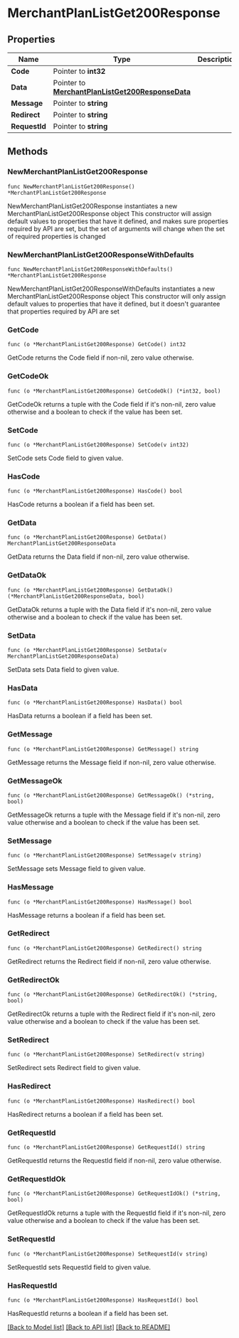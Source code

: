 # MerchantPlanListGet200Response

## Properties

Name | Type | Description | Notes
------------ | ------------- | ------------- | -------------
**Code** | Pointer to **int32** |  | [optional] 
**Data** | Pointer to [**MerchantPlanListGet200ResponseData**](MerchantPlanListGet200ResponseData.md) |  | [optional] 
**Message** | Pointer to **string** |  | [optional] 
**Redirect** | Pointer to **string** |  | [optional] 
**RequestId** | Pointer to **string** |  | [optional] 

## Methods

### NewMerchantPlanListGet200Response

`func NewMerchantPlanListGet200Response() *MerchantPlanListGet200Response`

NewMerchantPlanListGet200Response instantiates a new MerchantPlanListGet200Response object
This constructor will assign default values to properties that have it defined,
and makes sure properties required by API are set, but the set of arguments
will change when the set of required properties is changed

### NewMerchantPlanListGet200ResponseWithDefaults

`func NewMerchantPlanListGet200ResponseWithDefaults() *MerchantPlanListGet200Response`

NewMerchantPlanListGet200ResponseWithDefaults instantiates a new MerchantPlanListGet200Response object
This constructor will only assign default values to properties that have it defined,
but it doesn't guarantee that properties required by API are set

### GetCode

`func (o *MerchantPlanListGet200Response) GetCode() int32`

GetCode returns the Code field if non-nil, zero value otherwise.

### GetCodeOk

`func (o *MerchantPlanListGet200Response) GetCodeOk() (*int32, bool)`

GetCodeOk returns a tuple with the Code field if it's non-nil, zero value otherwise
and a boolean to check if the value has been set.

### SetCode

`func (o *MerchantPlanListGet200Response) SetCode(v int32)`

SetCode sets Code field to given value.

### HasCode

`func (o *MerchantPlanListGet200Response) HasCode() bool`

HasCode returns a boolean if a field has been set.

### GetData

`func (o *MerchantPlanListGet200Response) GetData() MerchantPlanListGet200ResponseData`

GetData returns the Data field if non-nil, zero value otherwise.

### GetDataOk

`func (o *MerchantPlanListGet200Response) GetDataOk() (*MerchantPlanListGet200ResponseData, bool)`

GetDataOk returns a tuple with the Data field if it's non-nil, zero value otherwise
and a boolean to check if the value has been set.

### SetData

`func (o *MerchantPlanListGet200Response) SetData(v MerchantPlanListGet200ResponseData)`

SetData sets Data field to given value.

### HasData

`func (o *MerchantPlanListGet200Response) HasData() bool`

HasData returns a boolean if a field has been set.

### GetMessage

`func (o *MerchantPlanListGet200Response) GetMessage() string`

GetMessage returns the Message field if non-nil, zero value otherwise.

### GetMessageOk

`func (o *MerchantPlanListGet200Response) GetMessageOk() (*string, bool)`

GetMessageOk returns a tuple with the Message field if it's non-nil, zero value otherwise
and a boolean to check if the value has been set.

### SetMessage

`func (o *MerchantPlanListGet200Response) SetMessage(v string)`

SetMessage sets Message field to given value.

### HasMessage

`func (o *MerchantPlanListGet200Response) HasMessage() bool`

HasMessage returns a boolean if a field has been set.

### GetRedirect

`func (o *MerchantPlanListGet200Response) GetRedirect() string`

GetRedirect returns the Redirect field if non-nil, zero value otherwise.

### GetRedirectOk

`func (o *MerchantPlanListGet200Response) GetRedirectOk() (*string, bool)`

GetRedirectOk returns a tuple with the Redirect field if it's non-nil, zero value otherwise
and a boolean to check if the value has been set.

### SetRedirect

`func (o *MerchantPlanListGet200Response) SetRedirect(v string)`

SetRedirect sets Redirect field to given value.

### HasRedirect

`func (o *MerchantPlanListGet200Response) HasRedirect() bool`

HasRedirect returns a boolean if a field has been set.

### GetRequestId

`func (o *MerchantPlanListGet200Response) GetRequestId() string`

GetRequestId returns the RequestId field if non-nil, zero value otherwise.

### GetRequestIdOk

`func (o *MerchantPlanListGet200Response) GetRequestIdOk() (*string, bool)`

GetRequestIdOk returns a tuple with the RequestId field if it's non-nil, zero value otherwise
and a boolean to check if the value has been set.

### SetRequestId

`func (o *MerchantPlanListGet200Response) SetRequestId(v string)`

SetRequestId sets RequestId field to given value.

### HasRequestId

`func (o *MerchantPlanListGet200Response) HasRequestId() bool`

HasRequestId returns a boolean if a field has been set.


[[Back to Model list]](../README.md#documentation-for-models) [[Back to API list]](../README.md#documentation-for-api-endpoints) [[Back to README]](../README.md)


